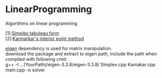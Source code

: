 # LinearProgramming

Algorithms on linear programming

[1]:[Simplex tabuleau form ](https://link.springer.com/chapter/10.1007/978-0-8176-4844-2_2)<br />
[2]:[Karmarkar's interior point method](https://link.springer.com/article/10.1007/BF01587095)<br />

[eigen](https://eigen.tuxfamily.org/dox/GettingStarted.html) dependency is used for matrix manipulation.<br />
  download the package and extract to eigen path, include the path when compiled with following cmd:<br />
g++ -I ...(YourPath)/eigen-3.3.8/eigen-3.3.8/ Simplex.cpp Kamakar.cpp main.cpp -o solver
